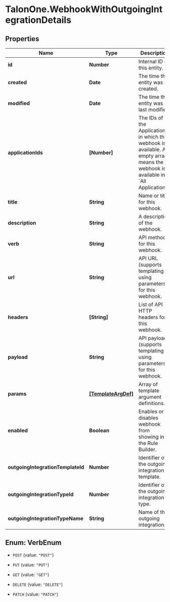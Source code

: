 # TalonOne.WebhookWithOutgoingIntegrationDetails

## Properties

Name | Type | Description | Notes
------------ | ------------- | ------------- | -------------
**id** | **Number** | Internal ID of this entity. | 
**created** | **Date** | The time this entity was created. | 
**modified** | **Date** | The time this entity was last modified. | 
**applicationIds** | **[Number]** | The IDs of the Applications in which this webhook is available. An empty array means the webhook is available in &#x60;All Applications&#x60;.  | 
**title** | **String** | Name or title for this webhook. | 
**description** | **String** | A description of the webhook. | [optional] 
**verb** | **String** | API method for this webhook. | 
**url** | **String** | API URL (supports templating using parameters) for this webhook. | 
**headers** | **[String]** | List of API HTTP headers for this webhook. | 
**payload** | **String** | API payload (supports templating using parameters) for this webhook. | [optional] 
**params** | [**[TemplateArgDef]**](TemplateArgDef.md) | Array of template argument definitions. | 
**enabled** | **Boolean** | Enables or disables webhook from showing in the Rule Builder. | 
**outgoingIntegrationTemplateId** | **Number** | Identifier of the outgoing integration template. | [optional] 
**outgoingIntegrationTypeId** | **Number** | Identifier of the outgoing integration type. | [optional] 
**outgoingIntegrationTypeName** | **String** | Name of the outgoing integration. | [optional] 



## Enum: VerbEnum


* `POST` (value: `"POST"`)

* `PUT` (value: `"PUT"`)

* `GET` (value: `"GET"`)

* `DELETE` (value: `"DELETE"`)

* `PATCH` (value: `"PATCH"`)




